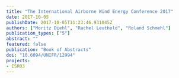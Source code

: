 ```yaml
---
title: "The International Airborne Wind Energy Conference 2017"
date: 2017-10-05
publishDate: 2017-10-05T11:23:46.931045Z
authors: ["Moritz Diehl", "Rachel Leuthold", "Roland Schmehl"]
publication_types: ["5"]
abstract: ""
featured: false
publication: "Book of Abstracts"
doi: "10.6094/UNIFR/12994"
projects:
- ESR03
---
```

